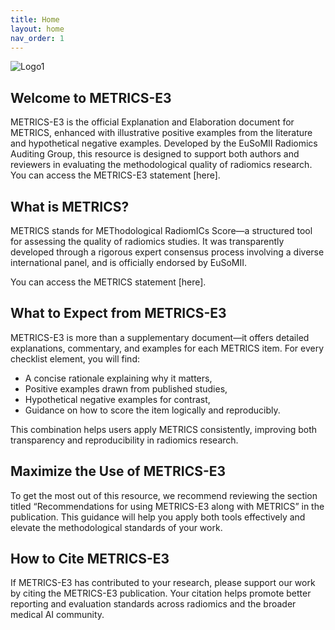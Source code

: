 ```yaml
---
title: Home
layout: home
nav_order: 1
---
```


![Logo1](/METRICS-E3/assets/images/logo.png)

## Welcome to METRICS-E3

METRICS-E3 is the official Explanation and Elaboration document for METRICS, enhanced with illustrative positive examples from the literature and hypothetical negative examples. Developed by the EuSoMII Radiomics Auditing Group, this resource is designed to support both authors and reviewers in evaluating the methodological quality of radiomics research.
You can access the METRICS-E3 statement [here].

## What is METRICS?

METRICS stands for METhodological RadiomICs Score—a structured tool for assessing the quality of radiomics studies. It was transparently developed through a rigorous expert consensus process involving a diverse international panel, and is officially endorsed by EuSoMII.

You can access the METRICS statement [here].

## What to Expect from METRICS-E3

METRICS-E3 is more than a supplementary document—it offers detailed explanations, commentary, and examples for each METRICS item. For every checklist element, you will find:
- A concise rationale explaining why it matters,
- Positive examples drawn from published studies,
- Hypothetical negative examples for contrast,
- Guidance on how to score the item logically and reproducibly.

This combination helps users apply METRICS consistently, improving both transparency and reproducibility in radiomics research.

## Maximize the Use of METRICS-E3

To get the most out of this resource, we recommend reviewing the section titled “Recommendations for using METRICS-E3 along with METRICS” in the publication. This guidance will help you apply both tools effectively and elevate the methodological standards of your work.

## How to Cite METRICS-E3

If METRICS-E3 has contributed to your research, please support our work by citing the METRICS-E3 publication. Your citation helps promote better reporting and evaluation standards across radiomics and the broader medical AI community.
